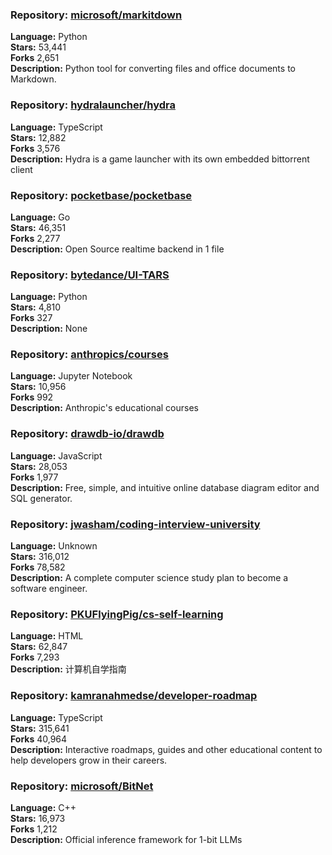 ### **Repository:** [microsoft/markitdown](https://github.com/microsoft/markitdown)  

**Language:** Python  
**Stars:** 53,441  
**Forks** 2,651  
**Description:** Python tool for converting files and office documents to Markdown.  

### **Repository:** [hydralauncher/hydra](https://github.com/hydralauncher/hydra)  

**Language:** TypeScript  
**Stars:** 12,882  
**Forks** 3,576  
**Description:** Hydra is a game launcher with its own embedded bittorrent client  

### **Repository:** [pocketbase/pocketbase](https://github.com/pocketbase/pocketbase)  

**Language:** Go  
**Stars:** 46,351  
**Forks** 2,277  
**Description:** Open Source realtime backend in 1 file  

### **Repository:** [bytedance/UI-TARS](https://github.com/bytedance/UI-TARS)  

**Language:** Python  
**Stars:** 4,810  
**Forks** 327  
**Description:** None  

### **Repository:** [anthropics/courses](https://github.com/anthropics/courses)  

**Language:** Jupyter Notebook  
**Stars:** 10,956  
**Forks** 992  
**Description:** Anthropic's educational courses  

### **Repository:** [drawdb-io/drawdb](https://github.com/drawdb-io/drawdb)  

**Language:** JavaScript  
**Stars:** 28,053  
**Forks** 1,977  
**Description:** Free, simple, and intuitive online database diagram editor and SQL generator.  

### **Repository:** [jwasham/coding-interview-university](https://github.com/jwasham/coding-interview-university)  

**Language:** Unknown  
**Stars:** 316,012  
**Forks** 78,582  
**Description:** A complete computer science study plan to become a software engineer.  

### **Repository:** [PKUFlyingPig/cs-self-learning](https://github.com/PKUFlyingPig/cs-self-learning)  

**Language:** HTML  
**Stars:** 62,847  
**Forks** 7,293  
**Description:** 计算机自学指南  

### **Repository:** [kamranahmedse/developer-roadmap](https://github.com/kamranahmedse/developer-roadmap)  

**Language:** TypeScript  
**Stars:** 315,641  
**Forks** 40,964  
**Description:** Interactive roadmaps, guides and other educational content to help developers grow in their careers.  

### **Repository:** [microsoft/BitNet](https://github.com/microsoft/BitNet)  

**Language:** C++  
**Stars:** 16,973  
**Forks** 1,212  
**Description:** Official inference framework for 1-bit LLMs  

